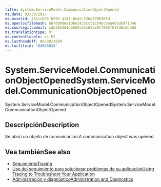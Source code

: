 ```yaml
---
title: System.ServiceModel.CommunicationObjectOpened
ms.date: 03/30/2017
ms.assetid: 431ccb35-b593-4157-8e4d-f20e579630fd
ms.openlocfilehash: b07d80d6a10b03433cc51c54bc6ea46bd8d71b46
ms.sourcegitcommit: cdb295dd1db589ce5169ac9ff096f01fd0c2da9d
ms.translationtype: MT
ms.contentlocale: es-ES
ms.lasthandoff: 06/09/2020
ms.locfileid: "84588033"
---
```

# <a name="systemservicemodelcommunicationobjectopened"></a><span data-ttu-id="d231f-102">System.ServiceModel.CommunicationObjectOpened</span><span class="sxs-lookup"><span data-stu-id="d231f-102">System.ServiceModel.CommunicationObjectOpened</span></span>
<span data-ttu-id="d231f-103">System.ServiceModel.CommunicationObjectOpened</span><span class="sxs-lookup"><span data-stu-id="d231f-103">System.ServiceModel.CommunicationObjectOpened</span></span>  
  
## <a name="description"></a><span data-ttu-id="d231f-104">Descripción</span><span class="sxs-lookup"><span data-stu-id="d231f-104">Description</span></span>  
 <span data-ttu-id="d231f-105">Se abrió un objeto de comunicación.</span><span class="sxs-lookup"><span data-stu-id="d231f-105">A communication object was opened.</span></span>  
  
## <a name="see-also"></a><span data-ttu-id="d231f-106">Vea también</span><span class="sxs-lookup"><span data-stu-id="d231f-106">See also</span></span>

- [<span data-ttu-id="d231f-107">Seguimiento</span><span class="sxs-lookup"><span data-stu-id="d231f-107">Tracing</span></span>](index.md)
- [<span data-ttu-id="d231f-108">Uso del seguimiento para solucionar problemas de su aplicación</span><span class="sxs-lookup"><span data-stu-id="d231f-108">Using Tracing to Troubleshoot Your Application</span></span>](using-tracing-to-troubleshoot-your-application.md)
- [<span data-ttu-id="d231f-109">Administración y diagnóstico</span><span class="sxs-lookup"><span data-stu-id="d231f-109">Administration and Diagnostics</span></span>](../index.md)
